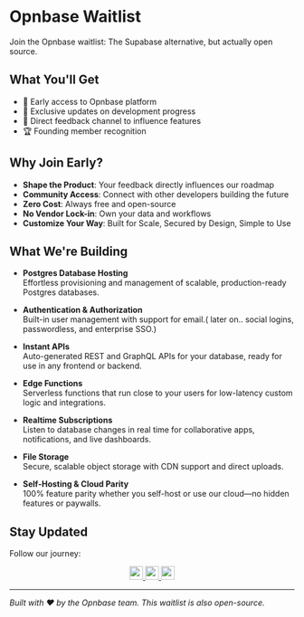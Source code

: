 # Opnbase Waitlist

Join the Opnbase waitlist: The Supabase alternative, but actually open source.

## What You'll Get

- 🚀 Early access to Opnbase platform
- 📧 Exclusive updates on development progress
- 💬 Direct feedback channel to influence features
- 🏆 Founding member recognition

## Why Join Early?

- **Shape the Product**: Your feedback directly influences our roadmap
- **Community Access**: Connect with other developers building the future
- **Zero Cost**: Always free and open-source
- **No Vendor Lock-in**: Own your data and workflows
- **Customize Your Way**: Built for Scale, Secured by Design, Simple to Use

## What We're Building

- **Postgres Database Hosting**  
  Effortless provisioning and management of scalable, production-ready Postgres databases.

- **Authentication & Authorization**  
  Built-in user management with support for email.( later on.. social logins, passwordless, and enterprise SSO.)

- **Instant APIs**  
  Auto-generated REST and GraphQL APIs for your database, ready for use in any frontend or backend.

- **Edge Functions**  
  Serverless functions that run close to your users for low-latency custom logic and integrations.

- **Realtime Subscriptions**  
  Listen to database changes in real time for collaborative apps, notifications, and live dashboards.

- **File Storage**  
  Secure, scalable object storage with CDN support and direct uploads.

- **Self-Hosting & Cloud Parity**  
  100% feature parity whether you self-host or use our cloud—no hidden features or paywalls.

## Stay Updated

Follow our journey:

<p align="center" >
  <a href="https://github.com/opnbase" target="_blank">
    <img src="https://img.shields.io/badge/GitHub-%237b8271?logo=github&logoColor=white" style="height:24px" />
  </a>
  <a href="https://x.com/opnbase" target="_blank">
    <img src="https://img.shields.io/badge/Twitter-%237b8271?logo=x&logoColor=white" style="height:24px" />
  </a>
  <a href="https://discord.gg/2HkPH7WJ2p" target="_blank"> 
    <img src="https://img.shields.io/badge/Discord-%237b8271?logo=discord&logoColor=white" style="height:24px" />
  </a>
</p>

---

_Built with ❤️ by the Opnbase team. This waitlist is also open-source._
